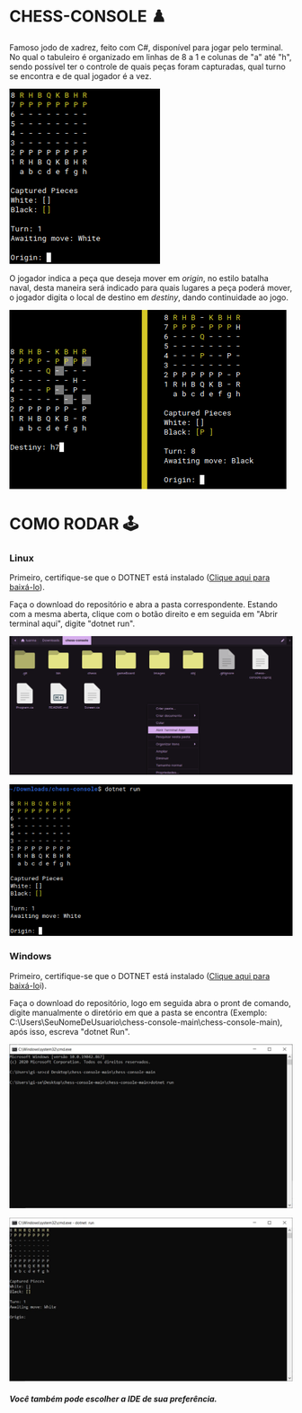 # CHESS-CONSOLE :chess_pawn:
Famoso jodo de xadrez, feito com C#, disponível para jogar pelo terminal.
No qual o tabuleiro é organizado em linhas de 8 a 1 e colunas de "a" até "h", sendo possível ter o controle de quais peças foram capturadas, qual turno se encontra e de qual jogador é a vez.


![chess-console](Images/chess.png)

O jogador indica a peça que deseja mover em _origin_, no estilo batalha naval, desta maneira será indicado para quais lugares a peça poderá mover, o jogador digita o local de destino em _destiny_, dando continuidade ao jogo.

![chess-console](Images/console.png)

# COMO RODAR :joystick:
### Linux
Primeiro, certifique-se que o DOTNET está instalado (<a href="https://docs.microsoft.com/pt-br/dotnet/core/install/linux-ubuntu">Clique aqui para baixá-lo</a>).

Faça o download do repositório e abra a pasta correspondente. Estando com a mesma aberta, clique com o botão direito e em seguida em "Abrir terminal aqui", digite "dotnet run".

![linux-console](Images/linux.png)

![linux-console](Images/linux-console.png)

### Windows
Primeiro, certifique-se que o DOTNET está instalado (<a href="https://docs.microsoft.com/pt-br/dotnet/core/install/windows?tabs=net50">Clique aqui para baixá-lo</a>i).

Faça o download do repositório, logo em seguida abra o pront de comando, digite manualmente o diretório em que a pasta se encontra (Exemplo: C:\Users\SeuNomeDeUsuario\chess-console-main\chess-console-main), após isso, escreva "dotnet Run".

![windows-diretory](Images/windows-diretory.jpeg)

![windows-console](Images/windows-console.jpeg)


##### Você também pode escolher a IDE de sua preferência.
